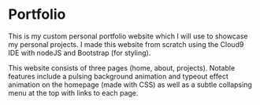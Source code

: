 # Portfolio

This is my custom personal portfolio website which I will use to showcase my personal projects. I made this website from scratch using the Cloud9 IDE with nodeJS and Bootstrap (for styling). 

This website consists of three pages (home, about, projects). Notable features include a pulsing background animation and typeout effect animation on the homepage (made with CSS) as well as a subtle collapsing menu at the top with links to each page. 
